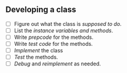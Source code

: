 ## Developing a class

- [ ] Figure out what the class is *supposed to do*.
- [ ] List the *instance variables and methods*.
- [ ] Write *prepcode* for the methods.
- [ ] Write *test code* for the methods.
- [ ] *Implement* the class
- [ ] *Test* the methods.
- [ ] *Debug* and *reimplement* as needed.